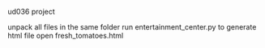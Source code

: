 ud036 project

unpack all files in the same folder
run entertainment_center.py to generate html file
open fresh_tomatoes.html

